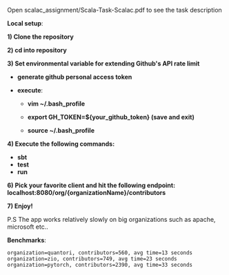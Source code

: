 Open scalac_assignment/Scala-Task-Scalac.pdf to see the task description

**Local setup**:

**1) Clone the repository**
 
**2) cd into repository**

**3) Set environmental variable for extending Github's API rate limit**
    
   - **generate github personal access token**

   - **execute**:
      
      - **vim ~/.bash_profile**
     
      - **export GH_TOKEN=${your_github_token} (save and exit)**
     
      - **source ~/.bash_profile**

**4) Execute the following commands:**

- **sbt** 
- **test** 
- **run**

**6) Pick your favorite client and hit the following endpoint: localhost:8080/org/{organizationName}/contributors**
 
**7) Enjoy!**



P.S The app works relatively slowly on big organizations such as apache, microsoft etc..

**Benchmarks**:

    organization=quantori, contributors=560, avg time=13 seconds
    organization=zio, contributors=749, avg time=23 seconds
    organization=pytorch, contributors=2390, avg time=33 seconds
